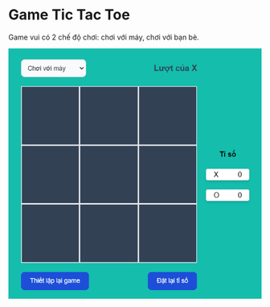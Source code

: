 # Game Tic Tac Toe

Game vui có 2 chế độ chơi: chơi với máy, chơi với bạn bè.

![game](./public/images/game.png)
